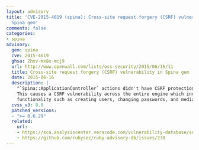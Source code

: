 ```yaml
---
layout: advisory
title: 'CVE-2015-4619 (spina): Cross-site request forgery (CSRF) vulnerability in
  Spina gem'
comments: false
categories:
- spina
advisory:
  gem: spina
  cve: 2015-4619
  ghsa: 2hxv-mx8x-mcj9
  url: http://www.openwall.com/lists/oss-security/2015/06/16/11
  title: Cross-site request forgery (CSRF) vulnerability in Spina gem
  date: 2015-06-16
  description: |
    "`Spina::ApplicationController` actions didn't have CSRF protection.
    This causes a CSRF vulnerability across the entire engine which includes administrative
    functionality such as creating users, changing passwords, and media management."
  cvss_v3: 8.8
  patched_versions:
  - ">= 0.6.29"
  related:
    url:
    - https://sca.analysiscenter.veracode.com/vulnerability-database/security/cross-site-request-forgery-csrf/ruby/sid-1686/summary
    - https://github.com/rubysec/ruby-advisory-db/issues/238
---
```

